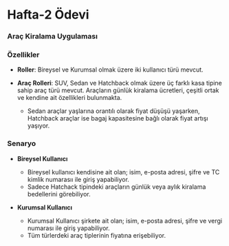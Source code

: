 # Hafta-2 Ödevi
### Araç Kiralama Uygulaması
### Özellikler
- **Roller**: Bireysel ve Kurumsal olmak üzere iki kullanıcı türü mevcut.
- **Araç Rolleri**: SUV, Sedan ve Hatchback olmak üzere üç farklı kasa tipine sahip araç türü mevcut. Araçların günlük kiralama ücretleri, çeşitli ortak ve kendine ait özellikleri bulunmakta.

  - Sedan araçlar yaşlarına orantılı olarak fiyat düşüşü yaşarken, Hatchback araçlar ise bagaj kapasitesine bağlı olarak fiyat artışı yaşıyor.
### Senaryo
- **Bireysel Kullanıcı**
    - Bireysel kullanıcı kendisine ait olan; isim, e-posta adresi, şifre ve TC kimlik numarasıı ile giriş yapabiliyor.
    - Sadece Hatchack tipindeki araçların günlük veya aylık kiralama bedellerini görebiliyor.

- **Kurumsal Kullanıcı**
    - Kurumsal Kullanıcı şirkete ait olan; isim, e-posta adresi, şifre ve vergi numarası ile giriş yapabiliyor.
    - Tüm türlerdeki araç tiplerinin fiyatına erişebiliyor.
